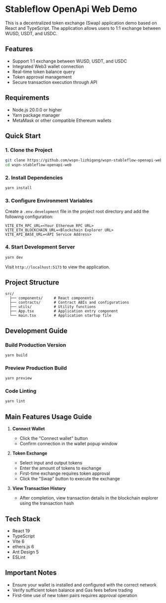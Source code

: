 # Stableflow OpenApi Web Demo

This is a decentralized token exchange (Swap) application demo based on React and TypeScript. The application allows users to 1:1 exchange between WUSD, USDT, and USDC.

## Features

- Support 1:1 exchange between WUSD, USDT, and USDC
- Integrated Web3 wallet connection
- Real-time token balance query
- Token approval management
- Secure transaction execution through API

## Requirements

- Node.js 20.0.0 or higher
- Yarn package manager
- MetaMask or other compatible Ethereum wallets

## Quick Start

### 1. Clone the Project

```bash
git clone https://github.com/wspn-lizhigang/wspn-stableflow-openapi-web.git
cd wspn-stableflow-openapi-web
```

### 2. Install Dependencies

```bash
yarn install
```

### 3. Configure Environment Variables

Create a `.env.development` file in the project root directory and add the following configuration:

```env
VITE_ETH_RPC_URL=<Your Ethereum RPC URL>
VITE_ETH_BLOCKCHAIN_URL=<Blockchain Explorer URL>
VITE_API_BASE_URL=<API Service Address>
```

### 4. Start Development Server

```bash
yarn dev
```

Visit `http://localhost:5173` to view the application.

## Project Structure

```
src/
  ├── components/     # React components
  ├── contracts/      # Contract ABIs and configurations
  ├── utils/          # Utility functions
  ├── App.tsx         # Application entry component
  └── main.tsx        # Application startup file
```

## Development Guide

### Build Production Version

```bash
yarn build
```

### Preview Production Build

```bash
yarn preview
```

### Code Linting

```bash
yarn lint
```

## Main Features Usage Guide

1. **Connect Wallet**
   - Click the "Connect wallet" button
   - Confirm connection in the wallet popup window

2. **Token Exchange**
   - Select input and output tokens
   - Enter the amount of tokens to exchange
   - First-time exchange requires token approval
   - Click the "Swap" button to execute the exchange

3. **View Transaction History**
   - After completion, view transaction details in the blockchain explorer using the transaction hash

## Tech Stack

- React 19
- TypeScript
- Vite 6
- ethers.js 6
- Ant Design 5
- ESLint

## Important Notes

- Ensure your wallet is installed and configured with the correct network
- Verify sufficient token balance and Gas fees before trading
- First-time use of new token pairs requires approval operation

